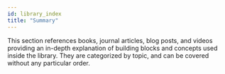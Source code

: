 ```yaml
---
id: library_index
title: "Summary"
---
```


This section references books, journal articles, blog posts, and videos
providing an in-depth explanation of building blocks and concepts used inside
the library. They are categorized by topic, and can be covered without any
particular order.
